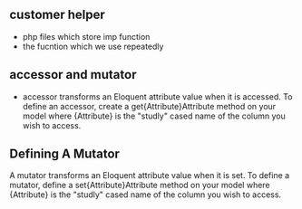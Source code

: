 
## customer helper 

- php files  which store imp function
- the fucntion which we use repeatedly 

## accessor and mutator
-  accessor transforms an Eloquent attribute value when it is accessed. To define an accessor, create a get{Attribute}Attribute method on your model where {Attribute} is the "studly" cased name of the column you wish to access.


 ## Defining A Mutator
A mutator transforms an Eloquent attribute value when it is set. To define a mutator, define a set{Attribute}Attribute method on your model where {Attribute} is the "studly" cased name of the column you wish to access.
